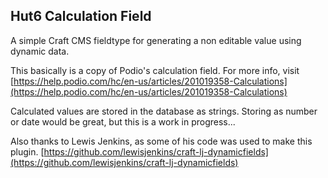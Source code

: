 ## Hut6 Calculation Field

A simple Craft CMS fieldtype for generating a non editable value using dynamic data.

This basically is a copy of Podio's calculation field. For more info, visit [https://help.podio.com/hc/en-us/articles/201019358-Calculations](https://help.podio.com/hc/en-us/articles/201019358-Calculations)

Calculated values are stored in the database as strings. Storing as number or date would be great, but this is a work in progress...

Also thanks to Lewis Jenkins, as some of his code was used to make this plugin. [https://github.com/lewisjenkins/craft-lj-dynamicfields](https://github.com/lewisjenkins/craft-lj-dynamicfields)